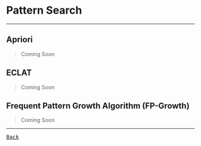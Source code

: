 # Pattern Search

---

## Apriori

> Coming Soon

## ECLAT

> Coming Soon

## Frequent Pattern Growth Algorithm (FP-Growth)

> Coming Soon

---

[<kbd> Back </kbd>](./../readme.md)
